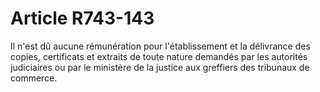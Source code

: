 # Article R743-143

Il n'est dû aucune rémunération pour l'établissement et la délivrance des copies, certificats et extraits de toute nature demandés par les autorités judiciaires ou par le ministère de la justice aux greffiers des tribunaux de commerce.

